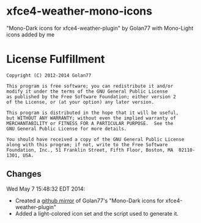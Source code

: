 xfce4-weather-mono-icons
========================

"Mono-Dark icons for xfce4-weather-plugin" by Golan77 with Mono-Light icons added by me

License Fulfillment
===================

```
Copyright (C) 2012-2014 Golan77

This program is free software; you can redistribute it and/or
modify it under the terms of the GNU General Public License
as published by the Free Software Foundation; either version 2
of the License, or (at your option) any later version.

This program is distributed in the hope that it will be useful,
but WITHOUT ANY WARRANTY; without even the implied warranty of
MERCHANTABILITY or FITNESS FOR A PARTICULAR PURPOSE.  See the
GNU General Public License for more details.

You should have received a copy of the GNU General Public License
along with this program; if not, write to the Free Software
Foundation, Inc., 51 Franklin Street, Fifth Floor, Boston, MA  02110-1301, USA.
```

Changes
-------

Wed May  7 15:48:32 EDT 2014:

* Created a [github mirror](https://github.com/kevlar1818/xfce4-weather-mono-icons) of Golan77's "Mono-Dark icons for xfce4-weather-plugin"
* Added a light-colored icon set and the script used to generate it.

